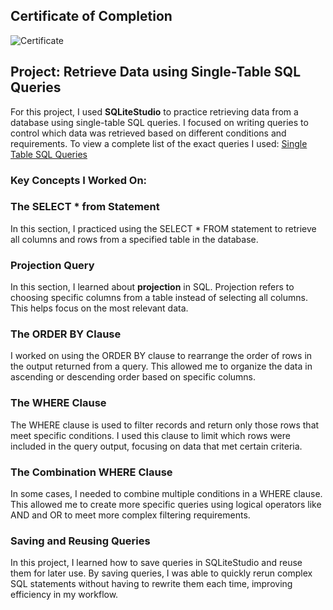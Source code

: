 ## Certificate of Completion
![Certificate](https://github.com/TammyTheAnalyst/SQL-Projects--Retrieve-Data-using-Single-Table-SQL-Queries/blob/main/Screenshot%20(4338).png)

## Project: Retrieve Data using Single-Table SQL Queries

For this project, I used **SQLiteStudio** to practice retrieving data from a database using single-table SQL queries. I focused on writing queries to control which data was retrieved based on different conditions and requirements. To view a complete list of the exact queries I used: [Single Table SQL Queries](https://github.com/TammyTheAnalyst/SQL-Projects--Retrieve-Data-using-Single-Table-SQL-Queries/blob/main/Retrieve%20Data%20using%20Single-Table%20SQL%20Queries.sql) 



### Key Concepts I Worked On:


### The SELECT * from Statement
In this section, I practiced using the SELECT * FROM statement to retrieve all columns and rows from a specified table in the database.

### Projection Query
In this section, I learned about **projection** in SQL. Projection refers to choosing specific columns from a table instead of selecting all columns. This helps focus on the most relevant data.

### The ORDER BY Clause
I worked on using the ORDER BY clause to rearrange the order of rows in the output returned from a query. This allowed me to organize the data in ascending or descending order based on specific columns.

### The WHERE Clause
The WHERE clause is used to filter records and return only those rows that meet specific conditions. I used this clause to limit which rows were included in the query output, focusing on data that met certain criteria.

### The Combination WHERE Clause
In some cases, I needed to combine multiple conditions in a WHERE clause. This allowed me to create more specific queries using logical operators like AND and OR to meet more complex filtering requirements.

### Saving and Reusing Queries
In this project, I learned how to save queries in SQLiteStudio and reuse them for later use. By saving queries, I was able to quickly rerun complex SQL statements without having to rewrite them each time, improving efficiency in my workflow.
